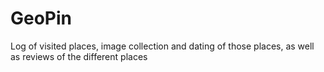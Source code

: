 # GeoPin
Log of visited places, image collection and dating of those places, as well as reviews of the different places 
